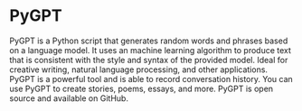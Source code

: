 # PyGPT

PyGPT is a Python script that generates random words and phrases based on a language model. It uses an machine learning algorithm to produce text that is consistent with the style and syntax of the provided model. Ideal for creative writing, natural language processing, and other applications. PyGPT is a powerful tool and is able to record conversation history. You can use PyGPT to create stories, poems, essays, and more. PyGPT is open source and available on GitHub.

